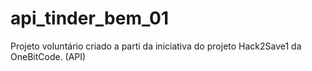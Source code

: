 # api_tinder_bem_01
Projeto voluntário criado a parti da iniciativa do projeto Hack2Save1 da OneBitCode. (API) 
